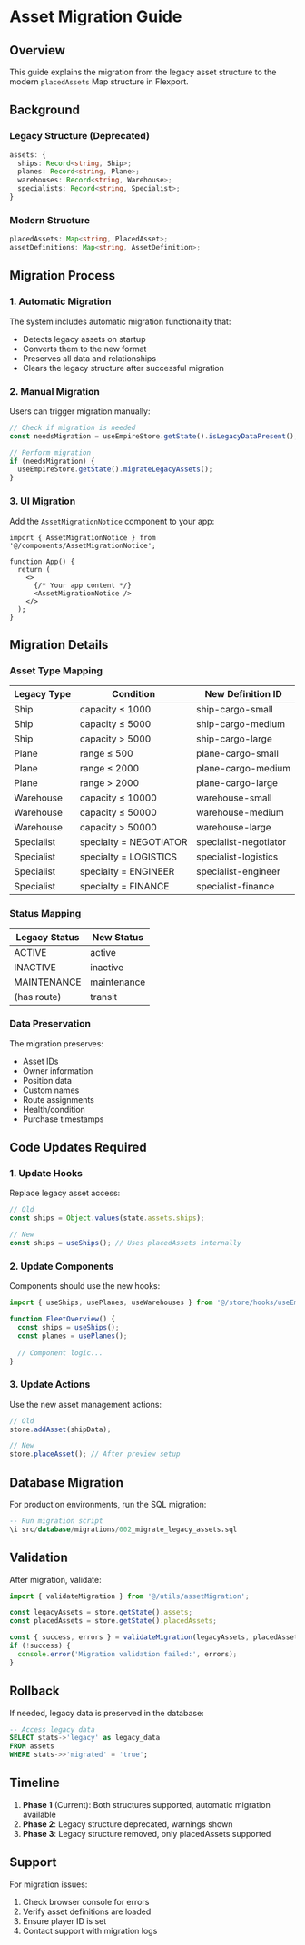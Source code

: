 # Asset Migration Guide

## Overview

This guide explains the migration from the legacy asset structure to the modern `placedAssets` Map structure in Flexport.

## Background

### Legacy Structure (Deprecated)
```typescript
assets: {
  ships: Record<string, Ship>;
  planes: Record<string, Plane>;
  warehouses: Record<string, Warehouse>;
  specialists: Record<string, Specialist>;
}
```

### Modern Structure
```typescript
placedAssets: Map<string, PlacedAsset>;
assetDefinitions: Map<string, AssetDefinition>;
```

## Migration Process

### 1. Automatic Migration

The system includes automatic migration functionality that:
- Detects legacy assets on startup
- Converts them to the new format
- Preserves all data and relationships
- Clears the legacy structure after successful migration

### 2. Manual Migration

Users can trigger migration manually:

```typescript
// Check if migration is needed
const needsMigration = useEmpireStore.getState().isLegacyDataPresent();

// Perform migration
if (needsMigration) {
  useEmpireStore.getState().migrateLegacyAssets();
}
```

### 3. UI Migration

Add the `AssetMigrationNotice` component to your app:

```tsx
import { AssetMigrationNotice } from '@/components/AssetMigrationNotice';

function App() {
  return (
    <>
      {/* Your app content */}
      <AssetMigrationNotice />
    </>
  );
}
```

## Migration Details

### Asset Type Mapping

| Legacy Type | Condition | New Definition ID |
|------------|-----------|-------------------|
| Ship | capacity ≤ 1000 | ship-cargo-small |
| Ship | capacity ≤ 5000 | ship-cargo-medium |
| Ship | capacity > 5000 | ship-cargo-large |
| Plane | range ≤ 500 | plane-cargo-small |
| Plane | range ≤ 2000 | plane-cargo-medium |
| Plane | range > 2000 | plane-cargo-large |
| Warehouse | capacity ≤ 10000 | warehouse-small |
| Warehouse | capacity ≤ 50000 | warehouse-medium |
| Warehouse | capacity > 50000 | warehouse-large |
| Specialist | specialty = NEGOTIATOR | specialist-negotiator |
| Specialist | specialty = LOGISTICS | specialist-logistics |
| Specialist | specialty = ENGINEER | specialist-engineer |
| Specialist | specialty = FINANCE | specialist-finance |

### Status Mapping

| Legacy Status | New Status |
|--------------|------------|
| ACTIVE | active |
| INACTIVE | inactive |
| MAINTENANCE | maintenance |
| (has route) | transit |

### Data Preservation

The migration preserves:
- Asset IDs
- Owner information
- Position data
- Custom names
- Route assignments
- Health/condition
- Purchase timestamps

## Code Updates Required

### 1. Update Hooks

Replace legacy asset access:

```typescript
// Old
const ships = Object.values(state.assets.ships);

// New
const ships = useShips(); // Uses placedAssets internally
```

### 2. Update Components

Components should use the new hooks:

```typescript
import { useShips, usePlanes, useWarehouses } from '@/store/hooks/useEmpireSelectors';

function FleetOverview() {
  const ships = useShips();
  const planes = usePlanes();
  
  // Component logic...
}
```

### 3. Update Actions

Use the new asset management actions:

```typescript
// Old
store.addAsset(shipData);

// New
store.placeAsset(); // After preview setup
```

## Database Migration

For production environments, run the SQL migration:

```sql
-- Run migration script
\i src/database/migrations/002_migrate_legacy_assets.sql
```

## Validation

After migration, validate:

```typescript
import { validateMigration } from '@/utils/assetMigration';

const legacyAssets = store.getState().assets;
const placedAssets = store.getState().placedAssets;

const { success, errors } = validateMigration(legacyAssets, placedAssets);
if (!success) {
  console.error('Migration validation failed:', errors);
}
```

## Rollback

If needed, legacy data is preserved in the database:

```sql
-- Access legacy data
SELECT stats->'legacy' as legacy_data 
FROM assets 
WHERE stats->>'migrated' = 'true';
```

## Timeline

1. **Phase 1** (Current): Both structures supported, automatic migration available
2. **Phase 2**: Legacy structure deprecated, warnings shown
3. **Phase 3**: Legacy structure removed, only placedAssets supported

## Support

For migration issues:
1. Check browser console for errors
2. Verify asset definitions are loaded
3. Ensure player ID is set
4. Contact support with migration logs